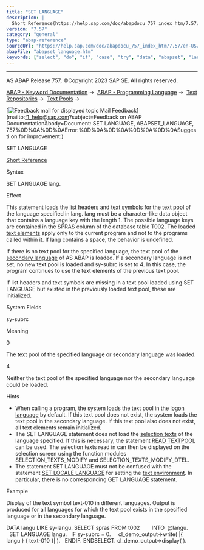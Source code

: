 ```yaml
---
title: "SET LANGUAGE"
description: |
  Short Reference(https://help.sap.com/doc/abapdocu_757_index_htm/7.57/en-US/abapset_language_shortref.htm) Syntax SET LANGUAGE lang. Effect This statement loads the list headers(https://help.sap.com/doc/abapdocu_757_index_htm/7.57/en-US/abenlist_header_glosry.htm 'Glossary Entry') and text symbo
version: "7.57"
category: "general"
type: "abap-reference"
sourceUrl: "https://help.sap.com/doc/abapdocu_757_index_htm/7.57/en-US/abapset_language.htm"
abapFile: "abapset_language.htm"
keywords: ["select", "do", "if", "case", "try", "data", "abapset", "language"]
---
```


* * *

AS ABAP Release 757, ©Copyright 2023 SAP SE. All rights reserved.

[ABAP - Keyword Documentation](https://help.sap.com/doc/abapdocu_757_index_htm/7.57/en-US/abenabap.htm) →  [ABAP - Programming Language](https://help.sap.com/doc/abapdocu_757_index_htm/7.57/en-US/abenabap_reference.htm) →  [Text Repositories](https://help.sap.com/doc/abapdocu_757_index_htm/7.57/en-US/abenabap_texts.htm) →  [Text Pools](https://help.sap.com/doc/abapdocu_757_index_htm/7.57/en-US/abentext_pool.htm) → 

 [![](Mail.gif?object=Mail.gif&sap-language=EN "Feedback mail for displayed topic") Mail Feedback](mailto:f1_help@sap.com?subject=Feedback on ABAP Documentation&body=Document: SET LANGUAGE, ABAPSET_LANGUAGE, 757%0D%0A%0D%0AError:%0D%0A%0D%0A%0D%0A%0D%0ASuggesti
on for improvement:)

SET LANGUAGE

[Short Reference](https://help.sap.com/doc/abapdocu_757_index_htm/7.57/en-US/abapset_language_shortref.htm)

Syntax

SET LANGUAGE lang.

Effect

This statement loads the [list headers](https://help.sap.com/doc/abapdocu_757_index_htm/7.57/en-US/abenlist_header_glosry.htm "Glossary Entry") and [text symbols](https://help.sap.com/doc/abapdocu_757_index_htm/7.57/en-US/abentext_symbol_glosry.htm "Glossary Entry") for the [text pool](https://help.sap.com/doc/abapdocu_757_index_htm/7.57/en-US/abentext_pool_glosry.htm "Glossary Entry") of the language specified in lang. lang must be a character-like data object that contains a language key with the length 1. The possible language keys are contained in the SPRAS column of the database table T002. The loaded [text elements](https://help.sap.com/doc/abapdocu_757_index_htm/7.57/en-US/abentext_element_glosry.htm "Glossary Entry") apply only to the current program and not to the programs called within it. If lang contains a space, the behavior is undefined.

If there is no text pool for the specified language, the text pool of the [secondary language](https://help.sap.com/doc/abapdocu_757_index_htm/7.57/en-US/abensecondary_language_glosry.htm "Glossary Entry") of AS ABAP is loaded. If a secondary language is not set, no new text pool is loaded and sy-subrc is set to 4. In this case, the program continues to use the text elements of the previous text pool.

If list headers and text symbols are missing in a text pool loaded using SET LANGUAGE but existed in the previously loaded text pool, these are initialized.

System Fields

sy-subrc

Meaning

0

The text pool of the specified language or secondary language was loaded.

4

Neither the text pool of the specified language nor the secondary language could be loaded.

Hints

-   When calling a program, the system loads the text pool in the [logon language](https://help.sap.com/doc/abapdocu_757_index_htm/7.57/en-US/abenlogon_language_glosry.htm "Glossary Entry") by default. If this text pool does not exist, the system loads the text pool in the secondary language. If this text pool also does not exist, all text elements remain initialized.
-   The SET LANGUAGE statement does not load the [selection texts](https://help.sap.com/doc/abapdocu_757_index_htm/7.57/en-US/abenselection_text_glosry.htm "Glossary Entry") of the language specified. If this is necessary, the statement [READ TEXTPOOL](https://help.sap.com/doc/abapdocu_757_index_htm/7.57/en-US/abapread_textpool.htm) can be used. The selection texts read in can then be displayed on the selection screen using the function modules SELECTION\_TEXTS\_MODIFY and SELECTION\_TEXTS\_MODIFY\_DTEL.
-   The statement SET LANGUAGE must not be confused with the statement [SET LOCALE LANGUAGE](https://help.sap.com/doc/abapdocu_757_index_htm/7.57/en-US/abapset_locale.htm) for setting the [text environment](https://help.sap.com/doc/abapdocu_757_index_htm/7.57/en-US/abentext_environment_glosry.htm "Glossary Entry"). In particular, there is no corresponding GET LANGUAGE statement.

Example

Display of the text symbol text-010 in different languages. Output is produced for all languages for which the text pool exists in the specified language or in the secondary language.

DATA langu LIKE sy-langu.
SELECT spras FROM t002
       INTO  @langu.
  SET LANGUAGE langu.
  IF sy-subrc = 0.
    cl\_demo\_output=>write( |{ langu } { text-010 }| ).
  ENDIF.
ENDSELECT.
cl\_demo\_output=>display( ).